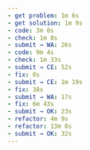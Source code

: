 ```yaml
---
- get problem: 1m 6s
- get solution: 1m 9s
- code: 3m 0s
- check: 1m 8s
- submit → WA: 26s
- code: 9m 4s
- check: 1m 33s
- submit → CE: 52s
- fix: 0s
- submit → CE: 1m 19s
- fix: 38s
- submit → WA: 17s
- fix: 6m 43s
- submit → OK: 23s
- refactor: 4m 9s
- refactor: 13m 8s
- submit → OK: 32s
---
```

